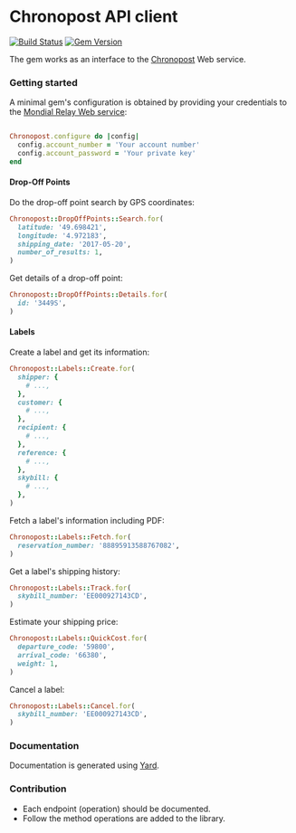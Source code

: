 # Chronopost API client

[![Build Status](https://travis-ci.org/vinted/chronopost.svg?branch=master)](https://travis-ci.org/vinted/mondial_relay)
[![Gem Version](https://badge.fury.io/rb/chronopost.svg)](https://badge.fury.io/rb/chronopost)

The gem works as an interface to the [Chronopost](https://www.chronopost.fr/fr) Web service.

### Getting started
A minimal gem's configuration is obtained by providing your credentials to the [Mondial Relay Web service](https://api.mondialrelay.com/Web_Services.asmx):
```ruby

Chronopost.configure do |config|
  config.account_number = 'Your account number'
  config.account_password = 'Your private key'
end
```

#### Drop-Off Points
Do the drop-off point search by GPS coordinates:
```ruby
Chronopost::DropOffPoints::Search.for(
  latitude: '49.698421',
  longitude: '4.972183',
  shipping_date: '2017-05-20',
  number_of_results: 1,
)
```

Get details of a drop-off point:
```ruby
Chronopost::DropOffPoints::Details.for(
  id: '3449S',
)
```

#### Labels
Create a label and get its information:
```ruby
Chronopost::Labels::Create.for(
  shipper: {
    # ...,
  },
  customer: {
    # ...,
  },
  recipient: {
    # ...,
  },
  reference: {
    # ...,
  },
  skybill: {
    # ...,
  },
)
```
Fetch a label's information including PDF:
```ruby
Chronopost::Labels::Fetch.for(
  reservation_number: '88895913588767082',
)
```

Get a label's shipping history:
```ruby
Chronopost::Labels::Track.for(
  skybill_number: 'EE000927143CD',
)
```

Estimate your shipping price:
```ruby
Chronopost::Labels::QuickCost.for(
  departure_code: '59800',
  arrival_code: '66380',
  weight: 1,
)
```

Cancel a label:
```ruby
Chronopost::Labels::Cancel.for(
  skybill_number: 'EE000927143CD',
)
```

### Documentation
Documentation is generated using [Yard](https://yardoc.org/).

### Contribution
- Each endpoint (operation) should be documented.
- Follow the method operations are added to the library.
